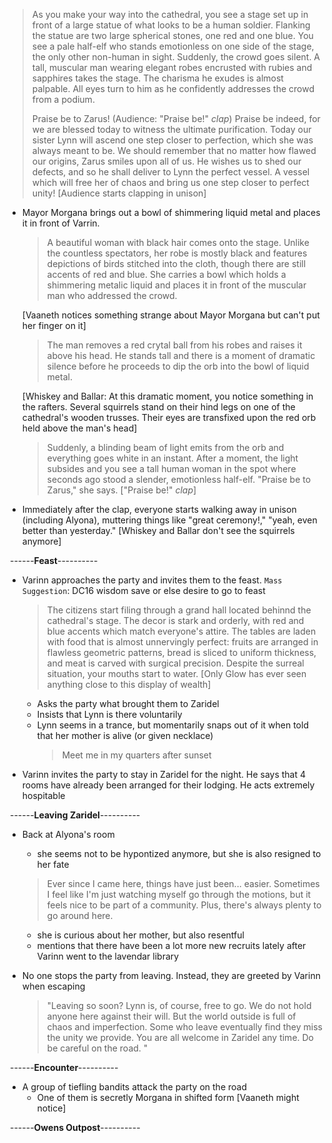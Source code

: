 
> As you make your way into the cathedral, you see a stage set up in front of a large statue of what looks to be a human soldier. Flanking the statue are two large spherical stones, one red and one blue. You see a pale half-elf who stands emotionless on one side of the stage, the only other non-human in sight. Suddenly, the crowd goes silent. A tall, muscular man wearing elegant robes encrusted with rubies and sapphires takes the stage. The charisma he exudes is almost palpable. All eyes turn to him as he confidently addresses the crowd from a podium. 
> 
> Praise be to Zarus! (Audience: "Praise be!" *clap*) Praise be indeed, for we are blessed today to witness the ultimate purification. Today our sister Lynn will ascend one step closer to perfection, which she was always meant to be. We should remember that no matter how flawed our origins, Zarus smiles upon all of us. He wishes us to shed our defects, and so he shall deliver to Lynn the perfect vessel. A vessel which will free her of chaos and bring us one step closer to perfect unity! [Audience starts clapping in unison]
  - Mayor Morgana brings out a bowl of shimmering liquid metal and places it in front of Varrin.  
    > A beautiful woman with black hair comes onto the stage. Unlike the countless spectators, her robe is mostly black and features depictions of birds stitched into the cloth, though there are still accents of red and blue. She carries a bowl which holds a shimmering metalic liquid and places it in front of the muscular man who addressed the crowd. 

    [Vaaneth notices something strange about Mayor Morgana but can't put her finger on it]  
    > The man removes a red crytal ball from his robes and raises it above his head. He stands tall and there is a moment of dramatic silence before he proceeds to dip the orb into the bowl of liquid metal.   
    
    [Whiskey and Ballar: At this dramatic moment, you notice something in the rafters. Several squirrels stand on their hind legs on one of the cathedral's wooden trusses. Their eyes are transfixed upon the red orb held above the man's head] 

    > Suddenly, a blinding beam of light emits from the orb and everything goes white in an instant. After a moment, the light subsides and you see a tall human woman in the spot where seconds ago stood a slender, emotionless half-elf. "Praise be to Zarus," she says. ["Praise be!" *clap*]
  - Immediately after the clap, everyone starts walking away in unison (including Alyona), muttering things like "great ceremony!," "yeah, even better than yesterday."
  [Whiskey and Ballar don't see the squirrels anymore]
    

 &nbsp;------**Feast**---------- 
- Varinn approaches the party and invites them to the feast.
      `Mass Suggestion`: DC16 wisdom save or else desire to go to feast
  > The citizens start filing through a grand hall located behinnd the cathedral's stage. The decor is stark and orderly, with red and blue accents which match everyone's attire. The tables are laden with food that is almost unnervingly perfect: fruits are arranged in flawless geometric patterns, bread is sliced to uniform thickness, and meat is carved with surgical precision. Despite the surreal situation, your mouths start to water. [Only Glow has ever seen anything close to this display of wealth]
  - Asks the party what brought them to Zaridel
  - Insists that Lynn is there voluntarily 
  - Lynn seems in a trance, but momentarily snaps out of it when told that her mother is alive (or given necklace)
    > Meet me in my quarters after sunset 

- Varinn invites the party to stay in Zaridel for the night. He says that 4 rooms have already been arranged for their lodging. He acts extremely hospitable

&nbsp;------**Leaving Zaridel**----------  
- Back at Alyona's room
  - she seems not to be hypontized anymore, but she is also resigned to her fate
  > Ever since I came here, things have just been... easier. Sometimes I feel like I'm just watching myself go through the motions, but it feels nice to be part of a community. Plus, there's always plenty to go around here. 
  - she is curious about her mother, but also resentful
  - mentions that there have been a lot more new recruits lately after Varinn went to the lavendar library

- No one stops the party from leaving. Instead, they are greeted by Varinn when escaping
  > "Leaving so soon? Lynn is, of course, free to go. We do not hold anyone here against their will. But the world outside is full of chaos and imperfection. Some who leave eventually find they miss the unity we provide. You are all welcome in Zaridel any time. Do be careful on the road. "


&nbsp;------**Encounter**---------- 
- A group of tiefling bandits attack the party on the road
  - One of them is secretly Morgana in shifted form [Vaaneth might notice]

&nbsp;------**Owens Outpost**---------- 